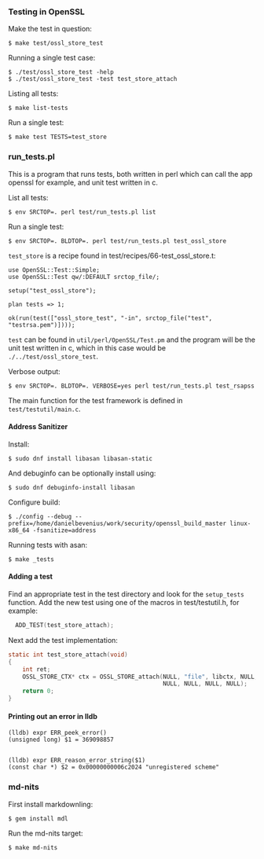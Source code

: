 ### Testing in OpenSSL

Make the test in question:
```console
$ make test/ossl_store_test
```

Running a single test case:
```console
$ ./test/ossl_store_test -help
$ ./test/ossl_store_test -test test_store_attach
```

Listing all tests:
```console
$ make list-tests
```

Run a single test:
```console
$ make test TESTS=test_store
```

### run_tests.pl
This is a program that runs tests, both written in perl which can call the
app openssl for example, and unit test written in c.

List all tests:
```console
$ env SRCTOP=. perl test/run_tests.pl list
```
Run a single test:
```console
$ env SRCTOP=. BLDTOP=. perl test/run_tests.pl test_ossl_store
```
`test_store` is a recipe found in test/recipes/66-test_ossl_store.t:
```console
use OpenSSL::Test::Simple;
use OpenSSL::Test qw/:DEFAULT srctop_file/;

setup("test_ossl_store");

plan tests => 1;

ok(run(test(["ossl_store_test", "-in", srctop_file("test", "testrsa.pem")])));
```
`test` can be found in `util/perl/OpenSSL/Test.pm` and the program will be
the unit test written in c, which in this case would be
`./../test/ossl_store_test`.

Verbose output:
```console
$ env SRCTOP=. BLDTOP=. VERBOSE=yes perl test/run_tests.pl test_rsapss
```

The main function for the test framework is defined in `test/testutil/main.c`.

#### Address Sanitizer
Install:
```console
$ sudo dnf install libasan libasan-static
```
And debuginfo can be optionally install using:
```console
$ sudo dnf debuginfo-install libasan
```

Configure build:
```console
$ ./config --debug --prefix=/home/danielbevenius/work/security/openssl_build_master linux-x86_64 -fsanitize=address
```

Running tests with asan:
```console
$ make _tests
```

#### Adding a test
Find an appropriate test in the test directory and look for the `setup_tests`
function. Add the new test using one of the macros in test/testutil.h, for example:
```c
  ADD_TEST(test_store_attach);
```
Next add the test implementation:
```c
static int test_store_attach(void)
{
    int ret;
    OSSL_STORE_CTX* ctx = OSSL_STORE_attach(NULL, "file", libctx, NULL,
                                            NULL, NULL, NULL, NULL);
    return 0;
}
```

#### Printing out an error in lldb
```console
(lldb) expr ERR_peek_error()
(unsigned long) $1 = 369098857


(lldb) expr ERR_reason_error_string($1)
(const char *) $2 = 0x00000000006c2024 "unregistered scheme"
```

### md-nits
First install markdownling:
```console
$ gem install mdl
```

Run the md-nits target:
```console
$ make md-nits
```

